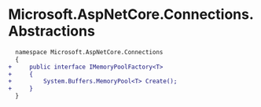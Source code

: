 # Microsoft.AspNetCore.Connections.Abstractions

```diff
  namespace Microsoft.AspNetCore.Connections
  {
+     public interface IMemoryPoolFactory<T>
+     {
+         System.Buffers.MemoryPool<T> Create();
+     }
  }
```
